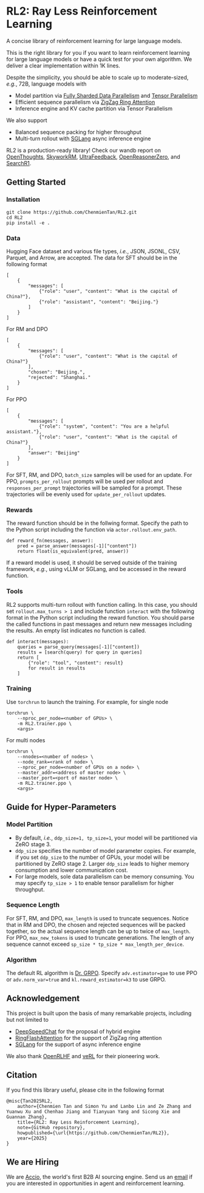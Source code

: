 # RL2: Ray Less Reinforcement Learning

A concise library of reinforcement learning for large language models.

This is the right library for you if you want to learn reinforcement learning for large language models or have a quick test for your own algorithm.
We deliver a clear implementation within 1K lines.


Despite the simplicity, you should be able to scale up to moderate-sized, *e.g.*, 72B, language models with

* Model partition via [Fully Sharded Data Parallelism](https://docs.pytorch.org/docs/stable/distributed.fsdp.fully_shard.html) and [Tensor Parallelism](https://docs.pytorch.org/docs/stable/distributed.tensor.parallel.html)
* Efficient sequence parallelism via [ZigZag Ring Attention](https://github.com/zhuzilin/ring-flash-attention)
* Inference engine and KV cache partition via Tensor Parallelism

We also support

* Balanced sequence packing for higher throughput
* Multi-turn rollout with [SGLang](https://github.com/sgl-project/sglang) async inference engine

RL2 is a production-ready library! Check our wandb report on [OpenThoughts](https://wandb.ai/chenmientan/OpenThoughts_archive), [SkyworkRM](https://wandb.ai/chenmientan/SkyworkRM_archive), [UltraFeedback](https://wandb.ai/chenmientan/UltraFeedback_archive), [OpenReasonerZero](https://wandb.ai/chenmientan/OpenReasonerZero_archive), and [SearchR1](https://wandb.ai/chenmientan/SearchR1_archive).

## Getting Started


### Installation

```
git clone https://github.com/ChenmienTan/RL2.git
cd RL2
pip install -e .
```


### Data

Hugging Face dataset and various file types, *i.e.*, JSON, JSONL, CSV, Parquet, and Arrow, are accepted.
The data for SFT should be in the following format
```
[
    {
        "messages": [
            {"role": "user", "content": "What is the capital of China?"},
            {"role": "assistant", "content": "Beijing."}
        ]
    }
]
```
For RM and DPO
```
[
    {
        "messages": [
            {"role": "user", "content": "What is the capital of China?"}
        ],
        "chosen": "Beijing.",
        "rejected": "Shanghai."
    }
]
```
For PPO
```
[
    {
        "messages": [
            {"role": "system", "content": "You are a helpful assistant."},
            {"role": "user", "content": "What is the capital of China?"}
        ],
        "answer": "Beijing"
    }
]
```

For SFT, RM, and DPO, `batch_size` samples will be used for an update.
For PPO, `prompts_per_rollout` prompts will be used per rollout and `responses_per_prompt` trajectories will be sampled for a prompt.
These trajectories will be evenly used for `update_per_rollout` updates.

### Rewards

The reward function should be in the follwing format.
Specify the path to the Python script including the function via `actor.rollout.env_path`.

```
def reward_fn(messages, answer):
    pred = parse_answer(messages[-1]["content"])
    return float(is_equivalent(pred, answer))
```

If a reward model is used, it should be served outside of the training framework, *e.g.*, using vLLM or SGLang, and be accessed in the reward function.

### Tools

RL2 supports multi-turn rollout with function calling.
In this case, you should set `rollout.max_turns > 1` and include function `interact` with the following format in the Python script including the reward function.
You should parse the called functions in past messages and return new messages including the results.
An empty list indicates no function is called.

```
def interact(messages):
    queries = parse_query(messages[-1]["content])
    results = [search(query) for query in queries]
    return [
        {"role": "tool", "content": result}
        for result in results
    ]
```

### Training

Use `torchrun` to launch the training. For example, for single node
```
torchrun \
    --nproc_per_node=<number of GPUs> \
    -m RL2.trainer.ppo \
    <args>
```
For multi nodes
```
torchrun \
    --nnodes=<number of nodes> \
    --node_rank=<rank of node> \
    --nproc_per_node=<number of GPUs on a node> \
    --master_addr=<address of master node> \
    --master_port=<port of master node> \
    -m RL2.trainer.ppo \
    <args>
```

## Guide for Hyper-Parameters

### Model Partition

* By default, *i.e.*, `ddp_size=1, tp_size=1`, your model will be partitioned via ZeRO stage 3.
* `ddp_size` specifies the number of model parameter copies.
For example, if you set `ddp_size` to the number of GPUs, your model will be partitioned by ZeRO stage 2.
Larger `ddp_size` leads to higher memory consumption and lower communication cost.
* For large models, sole data parallelism can be memory consuming.
You may specify `tp_size > 1` to enable tensor parallelism for higher throughput. 


### Sequence Length

For SFT, RM, and DPO, `max_length` is used to truncate sequences.
Notice that in RM and DPO, the chosen and rejected sequences will be packed together, so the actual sequence length can be up to twice of `max_length`.
For PPO, `max_new_tokens` is used to truncate generations.
The length of any sequence cannot exceed `sp_size * tp_size * max_length_per_device`.

### Algorithm

The default RL algorithm is [Dr. GRPO](https://arxiv.org/abs/2503.20783).
Specify `adv.estimator=gae` to use PPO or `adv.norm_var=true` and `kl.reward_estimator=k3` to use GRPO.

## Acknowledgement

This project is built upon the basis of many remarkable projects, including but not limited to
* [DeepSpeedChat](https://github.com/deepspeedai/DeepSpeedExamples/tree/master/applications/DeepSpeed-Chat) for the proposal of hybrid engine
* [RingFlashAttention](https://github.com/zhuzilin/ring-flash-attention) for the support of ZigZag ring attention
* [SGLang](https://github.com/sgl-project/sglang) for the support of async inference engine

We also thank [OpenRLHF](https://github.com/OpenRLHF/OpenRLHF) and [veRL](https://github.com/volcengine/verl) for their pioneering work.

## Citation
If you find this library useful, please cite in the following format
```
@misc{Tan2025RL2,
    author={Chenmien Tan and Simon Yu and Lanbo Lin and Ze Zhang and Yuanwu Xu and Chenhao Jiang and Tianyuan Yang and Sicong Xie and Guannan Zhang},
    title={RL2: Ray Less Reinforcement Learning},
    note={GitHub repository},
    howpublished={\url{https://github.com/ChenmienTan/RL2}},
    year={2025}
}
```

## We are Hiring

We are [Accio](https://www.accio.com/), the world's first B2B AI sourcing engine.
Send us an [email](mailto:accio241112@gmail.com) if you are interested in opportunities in agent and reinforcement learning.
